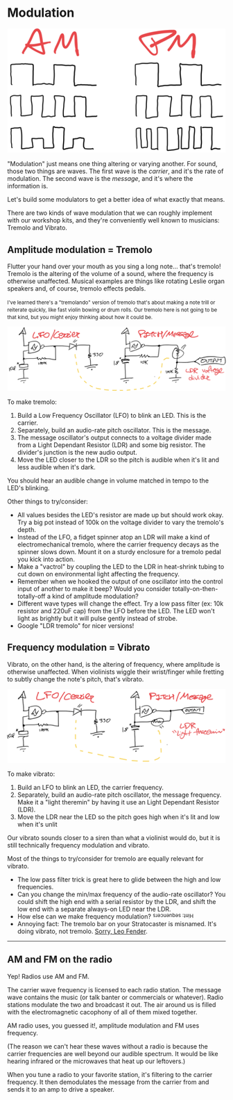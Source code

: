 # Modulation

![AM and PM](/static/images/modulation/am-pm.png?size=half&float=right)

"Modulation" just means one thing altering or varying another. For sound, those two things are waves. The first wave is the _carrier_, and it's the rate of modulation. The second wave is the _message_, and it's where the information is.

Let's build some modulators to get a better idea of what exactly that means.

There are two kinds of wave modulation that we can roughly implement with our workshop kits, and they're conveniently well known to musicians: Tremolo and Vibrato.

## Amplitude modulation = Tremolo

Flutter your hand over your mouth as you sing a long note... that's tremolo! Tremolo is the altering of the volume of a sound, where the frequency is otherwise unaffected. Musical examples are things like rotating Leslie organ speakers and, of course, tremolo effects pedals.

<small>I've learned there's a "tremolando" version of tremolo that's about making a note trill or reiterate quickly, like fast violin bowing or drum rolls. Our tremolo here is not going to be that kind, but you might enjoy thinking about how it could be.</small>

![AM schematic](/static/images/modulation/am-schematic.png)

To make tremolo:

1. Build a Low Frequency Oscillator (LFO) to blink an LED. This is the carrier.
2. Separately, build an audio-rate pitch oscillator. This is the message.
3. The message oscillator's output connects to a voltage divider made from a Light Dependant Resistor (LDR) and some big resistor. The divider's junction is the new audio output.
4. Move the LED closer to the LDR so the pitch is audible when it's lit and less audible when it's dark.

You should hear an audible change in volume matched in tempo to the LED's blinking.

Other things to try/consider:

* All values besides the LED's resistor are made up but should work okay. Try a big pot instead of 100k on the voltage divider to vary the tremolo's depth.
* Instead of the LFO, a fidget spinner atop an LDR will make a kind of electromechanical tremolo, where the carrier frequency decays as the spinner slows down. Mount it on a sturdy enclosure for a tremolo pedal you kick into action.
* Make a "vactrol" by coupling the LED to the LDR in heat-shrink tubing to cut down on environmental light affecting the frequency.
* Remember when we hooked the output of one oscillator into the control input of another to make it beep? Would you consider totally-on-then-totally-off a kind of amplitude modulation?
* Different wave types will change the effect. Try a low pass filter (ex: 10k resistor and 220uF cap) from the LFO before the LED. The LED won't light as brightly but it will pulse gently instead of strobe.
* Google "LDR tremolo" for nicer versions!

## Frequency modulation = Vibrato

Vibrato, on the other hand, is the altering of frequency, where amplitude is otherwise unaffected. When violinists wiggle their wrist/finger while fretting to subtly change the note's pitch, that's vibrato.

![PM schematic](/static/images/modulation/pm-schematic.png)

To make vibrato:

1. Build an LFO to blink an LED, the carrier frequency.
2. Separately, build an audio-rate pitch oscillator, the message frequency. Make it a "light theremin" by having it use an Light Dependant Resistor (LDR).
3. Move the LDR near the LED so the pitch goes high when it's lit and low when it's unlit

Our vibrato sounds closer to a siren than what a violinist would do, but it is still technically frequency modulation and vibrato.

Most of the things to try/consider for tremolo are equally relevant for vibrato.

* The low pass filter trick is great here to glide between the high and low frequencies.
* Can you change the min/max frequency of the audio-rate oscillator? You could shift the high end with a serial resistor by the LDR, and shift the low end with a separate always-on LED near the LDR.
* How else can we make frequency modulation? <span style="display: inline-block; transform: rotate(180deg);"><small>Hint: sequencers</small></span>
* Annoying fact: The tremolo bar on your Stratocaster is misnamed. It's doing vibrato, not tremolo. [Sorry, Leo Fender](https://en.wikipedia.org/wiki/Vibrato_systems_for_guitar).

---

## AM and FM on the radio

Yep! Radios use AM and FM.

The carrier wave frequency is licensed to each radio station. The message wave contains the music (or talk banter or commercials or whatever). Radio stations modulate the two and broadcast it out. The air around us is filled with the electromagnetic cacophony of all of them mixed together.

AM radio uses, you guessed it!, amplitude modulation and FM uses frequency.

(The reason we can't hear these waves without a radio is because the carrier frequencies are well beyond our audible spectrum. It would be like hearing infrared or the microwaves that heat up our leftovers.)

When you tune a radio to your favorite station, it's filtering to the carrier frequency. It then demodulates the message from the carrier from and sends it to an amp to drive a speaker.